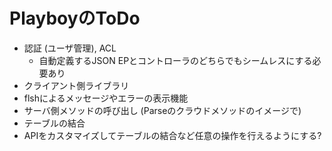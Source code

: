 # PlayboyのToDo

- 認証 (ユーザ管理), ACL
	- 自動定義するJSON EPとコントローラのどちらでもシームレスにする必要あり
- クライアント側ライブラリ
- flshによるメッセージやエラーの表示機能
- サーバ側メソッドの呼び出し (Parseのクラウドメソッドのイメージで)
- テーブルの結合
- APIをカスタマイズしてテーブルの結合など任意の操作を行えるようにする?
